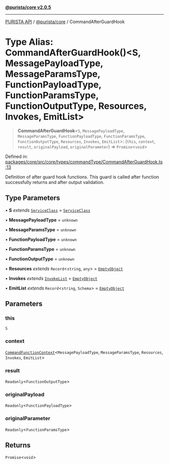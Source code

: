 [**@purista/core v2.0.5**](../README.md)

***

[PURISTA API](../../../packages.md) / [@purista/core](../README.md) / CommandAfterGuardHook

# Type Alias: CommandAfterGuardHook()\<S, MessagePayloadType, MessageParamsType, FunctionPayloadType, FunctionParamsType, FunctionOutputType, Resources, Invokes, EmitList\>

> **CommandAfterGuardHook**\<`S`, `MessagePayloadType`, `MessageParamsType`, `FunctionPayloadType`, `FunctionParamsType`, `FunctionOutputType`, `Resources`, `Invokes`, `EmitList`\>: (`this`, `context`, `result`, `originalPayload`, `originalParameter`) => `Promise`\<`void`\>

Defined in: [packages/core/src/core/types/commandType/CommandAfterGuardHook.ts:13](https://github.com/puristajs/purista/blob/master/packages/core/src/core/types/commandType/CommandAfterGuardHook.ts#L13)

Definition of after guard hook functions.
This guard is called after function successfully returns and after output validation.

## Type Parameters

• **S** *extends* [`ServiceClass`](../interfaces/ServiceClass.md) = [`ServiceClass`](../interfaces/ServiceClass.md)

• **MessagePayloadType** = `unknown`

• **MessageParamsType** = `unknown`

• **FunctionPayloadType** = `unknown`

• **FunctionParamsType** = `unknown`

• **FunctionOutputType** = `unknown`

• **Resources** *extends* `Record`\<`string`, `any`\> = [`EmptyObject`](EmptyObject.md)

• **Invokes** *extends* [`InvokeList`](InvokeList.md) = [`EmptyObject`](EmptyObject.md)

• **EmitList** *extends* `Record`\<`string`, `Schema`\> = [`EmptyObject`](EmptyObject.md)

## Parameters

### this

`S`

### context

[`CommandFunctionContext`](CommandFunctionContext.md)\<`MessagePayloadType`, `MessageParamsType`, `Resources`, `Invokes`, `EmitList`\>

### result

`Readonly`\<`FunctionOutputType`\>

### originalPayload

`Readonly`\<`FunctionPayloadType`\>

### originalParameter

`Readonly`\<`FunctionParamsType`\>

## Returns

`Promise`\<`void`\>
